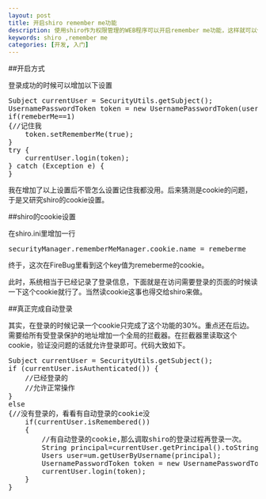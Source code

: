 ```yaml
---
layout: post
title: 开启shiro remember me功能
description: 使用shiro作为权限管理的WEB程序可以开启remember me功能，这样就可以使得登录过的用户无需再次登录即可。
keywords: shiro ,remember me
categories: [开发, 入门]
---
```


##开启方式

登录成功的时候可以增加以下设置

<pre class="prettyPrint">
Subject currentUser = SecurityUtils.getSubject();
UsernamePasswordToken token = new UsernamePasswordToken(username, password);
if(remeberMe==1)
{//记住我
	token.setRememberMe(true);
}
try {
	currentUser.login(token);
} catch (Exception e) {
}
</pre>

我在增加了以上设置后不管怎么设置记住我都没用。后来猜测是cookie的问题，于是又研究shiro的cookie设置。

##shiro的cookie设置

在shiro.ini里增加一行

<pre class="prettyPrint">
securityManager.rememberMeManager.cookie.name = remeberme
</pre>

终于，这次在FireBug里看到这个key值为remeberme的cookie。

此时，系统相当于已经记录了登录信息，下面就是在访问需要登录的页面的时候读一下这个cookie就行了。当然读cookie这事也得交给shiro来做。

##真正完成自动登录

其实，在登录的时候记录一个cookie只完成了这个功能的30%。重点还在后边。需要给所有受登录保护的地址增加一个全局的拦截器。在拦截器里读取这个cookie，验证没问题的话就允许登录即可。代码大致如下。

<pre class="prettyPrint">
Subject currentUser = SecurityUtils.getSubject();  
if (currentUser.isAuthenticated()) {  
	//已经登录的
	//允许正常操作
}
else
{//没有登录的，看看有自动登录的cookie没
	if(currentUser.isRemembered())
	{
		//有自动登录的cookie,那么调取shiro的登录过程再登录一次。
		String principal=currentUser.getPrincipal().toString();
		Users user=um.getUserByUsername(principal);
		UsernamePasswordToken token = new UsernamePasswordToken(user.getUsername(), user.getPassword(),true);
		currentUser.login(token);
	}
}
</pre>
